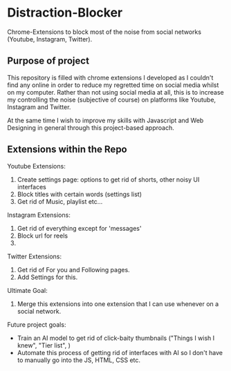 # Distraction-Blocker
Chrome-Extensions to block most of the noise from social networks (Youtube, Instagram, Twitter). 

## Purpose of project
This repository is filled with chrome extensions I developed as I couldn't find any online in order to reduce my regretted time on social media whilst on my computer.
Rather than not using social media at all, this is to increase my controlling the noise (subjective of course) on platforms like Youtube, Instagram and Twitter.

At the same time I wish to improve my skills with Javascript and Web Designing in general through this project-based approach.

## Extensions within the Repo
Youtube Extensions:
1. Create settings page: options to get rid of shorts, other noisy UI interfaces
2. Block titles with certain words (settings list)
3. Get rid of Music, playlist etc...

Instagram Extensions:
1. Get rid of everything except for 'messages'
2. Block url for reels
3. 

Twitter Extensions:
1. Get rid of For you and Following pages.
2. Add Settings for this.

Ultimate Goal:
1. Merge this extensions into one extension that I can use whenever on a social network.

Future project goals:
- Train an AI model to get rid of click-baity thumbnails ("Things I wish I knew", "Tier list", )
- Automate this process of getting rid of interfaces with AI so I don't have to manually go into the JS, HTML, CSS etc.
